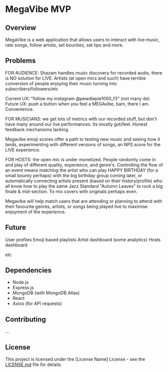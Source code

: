 # MegaVibe MVP

## Overview

MegaVibe is a web application that allows users to interact with live music, rate songs, follow artists, set bounties, set tips and more.

## Problems

FOR AUDIENCE: Shazam handles music discovery for recorded audio, there is NO solution for LIVE. Artists (at open mics and such) have terrible conversion of people enjoying their music turning into subscribers/followers/etc

Current UX: "follow my instagram @pewdiepie1000_f3" (not many do)
Future UX: push a button when you feel a MEGAvibe, bam, there I am. Convenience.

FOR MUSICIANS: we get lots of metrics with our recorded stuff, but don't have many around our live performances. Its mostly gut/feel. Honest feedback mechanisms lacking.

Megavibe emoji scores offer a path to testing new music and seeing how it lands, experimenting with different versions of songs, an NPS score for the LIVE experience.

FOR HOSTS: the open mic is under monetized. People randomly come in and play of different quality, experience, and genre's. Controlling the flow of an event means matching the artist who can play HAPPY BIRTHDAY (for a small bounty perhaps) with the big birthday group coming later, or automatically connecting artists present (based on their history/profile) who all know how to play the same Jazz Standard "Autumn Leaves" to rock a big finale & mid-section. To mix covers with originals perhaps even.

Megavibe will help match users that are attending or planning to attend with their favourite genres, artists, or songs being played live to maximise enjoyment of the experience.

## Future

User profiles
Emoji based playlists
Artist dashboard (some analytics)
Hosts dashboard

etc

## Dependencies

- Node.js
- Express.js
- MongoDB (with MongoDB Atlas)
- React
- Axios (for API requests)

## Contributing

...

## License

This project is licensed under the [License Name] License - see the [LICENSE.md](LICENSE.md) file for details.
